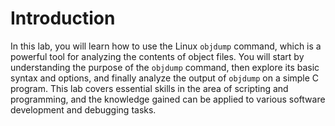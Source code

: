 # Introduction

In this lab, you will learn how to use the Linux `objdump` command, which is a powerful tool for analyzing the contents of object files. You will start by understanding the purpose of the `objdump` command, then explore its basic syntax and options, and finally analyze the output of `objdump` on a simple C program. This lab covers essential skills in the area of scripting and programming, and the knowledge gained can be applied to various software development and debugging tasks.
